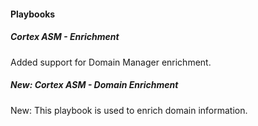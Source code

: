 #### Playbooks

##### Cortex ASM - Enrichment

Added support for Domain Manager enrichment.

##### New: Cortex ASM - Domain Enrichment

New: This playbook is used to enrich domain information.